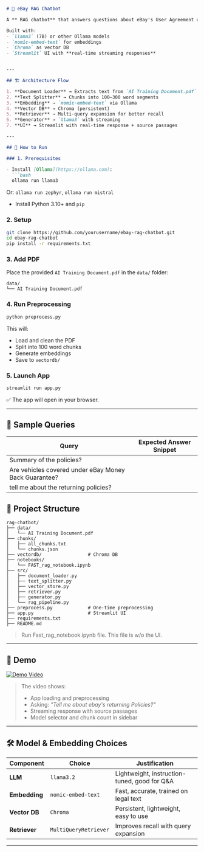 ```markdown
# 🤖 eBay RAG Chatbot

A ** RAG chatbot** that answers questions about eBay's User Agreement using **Ollama + LangChain + Chroma**.

Built with:
- `llama3` (7B) or other Ollama models
- `nomic-embed-text` for embeddings
- `Chroma` as vector DB
- `Streamlit` UI with **real-time streaming responses**


---

## 🏗️ Architecture Flow

1. **Document Loader** → Extracts text from `AI Training Document.pdf`
2. **Text Splitter** → Chunks into 100–300 word segments
3. **Embedding** → `nomic-embed-text` via Ollama
4. **Vector DB** → Chroma (persistent)
5. **Retriever** → Multi-query expansion for better recall
6. **Generator** → `llama3` with streaming
7. **UI** → Streamlit with real-time response + source passages

---

## 🚀 How to Run

### 1. Prerequisites

- Install [Ollama](https://ollama.com):  
  ```bash
  ollama run llama3
  ```
  Or: `ollama run zephyr`, `ollama run mistral`

- Install Python 3.10+ and `pip`

### 2. Setup

```bash
git clone https://github.com/yourusername/ebay-rag-chatbot.git
cd ebay-rag-chatbot
pip install -r requirements.txt
```

### 3. Add PDF

Place the provided `AI Training Document.pdf` in the `data/` folder:

```
data/
└── AI Training Document.pdf
```

### 4. Run Preprocessing

```bash
python preprocess.py
```

This will:
- Load and clean the PDF
- Split into 100 word chunks
- Generate embeddings
- Save to `vectordb/`

### 5. Launch App

```bash
streamlit run app.py
```

✅ The app will open in your browser.

---

## 🧪 Sample Queries

| Query | Expected Answer Snippet |
|------|-------------------------|
| Summary of the policies? | 
| Are vehicles covered under eBay Money Back Guarantee? |
| tell me about the returning policies?|

## 📂 Project Structure

```
rag-chatbot/
├── data/
│   └── AI Training Document.pdf
├── chunks/
│   ├── all_chunks.txt
│   └── chunks.json
├── vectordb/                 # Chroma DB
├── notebooks/
│   └── FAST_rag_notebook.ipynb
├── src/
│   ├── document_loader.py
│   ├── text_splitter.py
│   ├── vector_store.py
│   ├── retriever.py
│   ├── generator.py
│   └── rag_pipeline.py
├── preprocess.py             # One-time preprocessing
├── app.py                    # Streamlit UI
├── requirements.txt
├── README.md
```

> Run Fast_rag_notebook.ipynb file. This file is w/o the UI.
---

## 🎥 Demo

[![Demo Video](https://img.youtube.com/vi/YOUTUBE_ID/0.jpg)](https://youtu.be/L39cFqPAWLU)



> The video shows:
> - App loading and preprocessing
> - Asking: *"Tell me about ebay's returning Policies?"*
> - Streaming response with source passages
> - Model selector and chunk count in sidebar

---

## 🛠 Model & Embedding Choices

| Component | Choice | Justification |
|--------|--------|-------------|
| **LLM** | `llama3.2` | Lightweight, instruction-tuned, good for Q&A |
| **Embedding** | `nomic-embed-text` | Fast, accurate, trained on legal text |
| **Vector DB** | `Chroma` | Persistent, lightweight, easy to use |
| **Retriever** | `MultiQueryRetriever` | Improves recall with query expansion |

---
